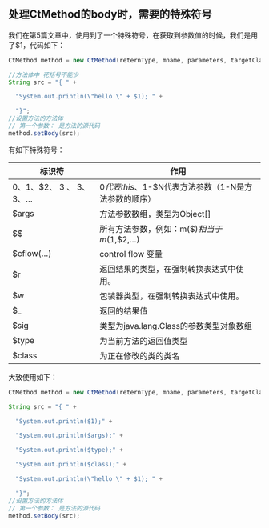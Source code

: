 ## 处理CtMethod的body时，需要的特殊符号



我们在第5篇文章中，使用到了一个特殊符号，在获取到参数值的时候，我们是用了$1，代码如下：

```java
CtMethod method = new CtMethod(reternType, mname, parameters, targetClass);

//方法体中 花括号不能少
String src = "{ " +

  "System.out.println(\"hello \" + $1); " +

  "}";
//设置方法的方法体
// 第一个参数： 是方法的源代码
method.setBody(src);
```



有如下特殊符号：

| 标识符                     | 作用                                                 |
| -------------------------- | ---------------------------------------------------- |
| $0、$1、$2、 3 、 3、 3、… | $0代表this、$1-$N代表方法参数（1-N是方法参数的顺序） |
| $args                      | 方法参数数组，类型为Object[]                         |
| $$                         | 所有方法参数，例如：m($$)相当于m($1,$2,…)            |
| $cflow(…)                  | control flow 变量                                    |
| $r                         | 返回结果的类型，在强制转换表达式中使用。             |
| $w                         | 包装器类型，在强制转换表达式中使用。                 |
| $_                         | 返回的结果值                                         |
| $sig                       | 类型为java.lang.Class的参数类型对象数组              |
| $type                      | 为当前方法的返回值类型                               |
| $class                     | 为正在修改的类的类名                                 |

大致使用如下：

```java
CtMethod method = new CtMethod(reternType, mname, parameters, targetClass);

String src = "{ " +

  "System.out.println($1);" +

  "System.out.println($args);" +

  "System.out.println($type);" +

  "System.out.println($class);" +

  "System.out.println(\"hello \" + $1); " +

  "}";
//设置方法的方法体
// 第一个参数： 是方法的源代码
method.setBody(src);
```


